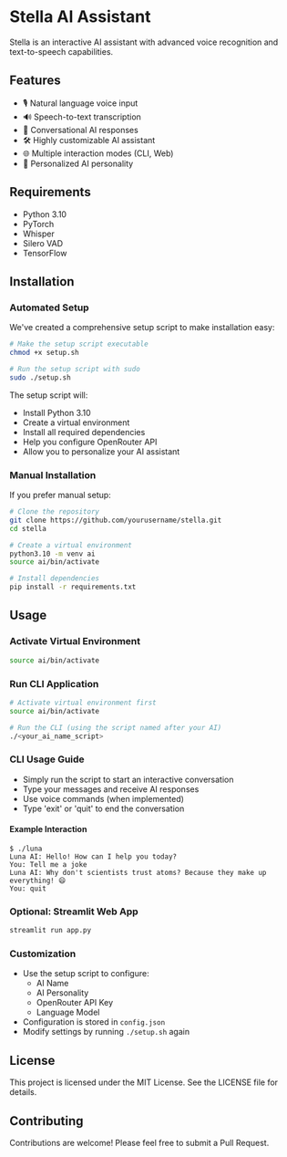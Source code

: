 # Stella AI Assistant

Stella is an interactive AI assistant with advanced voice recognition and text-to-speech capabilities.

## Features

- 🎙️ Natural language voice input
- 🔊 Speech-to-text transcription
- 💬 Conversational AI responses
- 🛠️ Highly customizable AI assistant
- 🌐 Multiple interaction modes (CLI, Web)
- 🤖 Personalized AI personality

## Requirements

- Python 3.10
- PyTorch
- Whisper
- Silero VAD
- TensorFlow

## Installation

### Automated Setup
We've created a comprehensive setup script to make installation easy:

```bash
# Make the setup script executable
chmod +x setup.sh

# Run the setup script with sudo
sudo ./setup.sh
```

The setup script will:
- Install Python 3.10
- Create a virtual environment
- Install all required dependencies
- Help you configure OpenRouter API
- Allow you to personalize your AI assistant

### Manual Installation
If you prefer manual setup:

```bash
# Clone the repository
git clone https://github.com/yourusername/stella.git
cd stella

# Create a virtual environment
python3.10 -m venv ai
source ai/bin/activate

# Install dependencies
pip install -r requirements.txt
```

## Usage

### Activate Virtual Environment
```bash
source ai/bin/activate
```

### Run CLI Application
```bash
# Activate virtual environment first
source ai/bin/activate

# Run the CLI (using the script named after your AI)
./<your_ai_name_script>
```

### CLI Usage Guide
- Simply run the script to start an interactive conversation
- Type your messages and receive AI responses
- Use voice commands (when implemented)
- Type 'exit' or 'quit' to end the conversation

#### Example Interaction
```
$ ./luna
Luna AI: Hello! How can I help you today?
You: Tell me a joke
Luna AI: Why don't scientists trust atoms? Because they make up everything! 😄
You: quit
```

### Optional: Streamlit Web App
```bash
streamlit run app.py
```

### Customization
- Use the setup script to configure:
  - AI Name
  - AI Personality
  - OpenRouter API Key
  - Language Model
- Configuration is stored in `config.json`
- Modify settings by running `./setup.sh` again

## License

This project is licensed under the MIT License. See the LICENSE file for details.

## Contributing

Contributions are welcome! Please feel free to submit a Pull Request.
